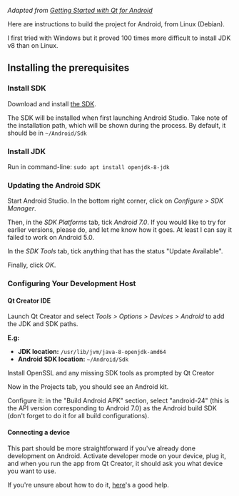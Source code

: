 *Adapted from [Getting Started with Qt for Android](https://doc.qt.io/qt-5/android-getting-started.html)*

Here are instructions to build the project for Android, from Linux (Debian).

I first tried with Windows but it proved 100 times more difficult to install JDK v8 than on Linux.

## Installing the prerequisites

### Install SDK
Download and install [the SDK](https://developer.android.com/studio#downloads).

The SDK will be installed when first launching Android Studio. Take note of the installation path, which will be shown during the process. By default, it should be in `~/Android/Sdk`

### Install JDK
Run in command-line: `sudo apt install openjdk-8-jdk`

### Updating the Android SDK
Start Android Studio. In the bottom right corner, click on *Configure > SDK Manager*.

Then, in the *SDK Platforms* tab, tick *Android 7.0*. If you would like to try for earlier versions, please do, and let me know how it goes. At least I can say it failed to work on Android 5.0.

In the *SDK Tools* tab, tick anything that has the status "Update Available".

Finally, click *OK*.

### Configuring Your Development Host

#### Qt Creator IDE
Launch Qt Creator and select *Tools > Options > Devices > Android* to add the JDK and SDK paths.

**E.g:**
* **JDK location:** `/usr/lib/jvm/java-8-openjdk-amd64`
* **Android SDK location:** `~/Android/Sdk`

Install OpenSSL and any missing SDK tools as prompted by Qt Creator

Now in the Projects tab, you should see an Android kit.

Configure it: in the "Build Android APK" section, select "android-24" (this is the API version corresponding to Android 7.0) as the Android build SDK (don't forget to do it for all build configurations).

#### Connecting a device

This part should be more straightforward if you've already done development on Android. Activate developer mode on your device, plug it, and when you run the app from Qt Creator, it should ask you what device you want to use.

If you're unsure about how to do it, [here](https://doc.qt.io/qtcreator/creator-developing-android.html)'s a good help.
